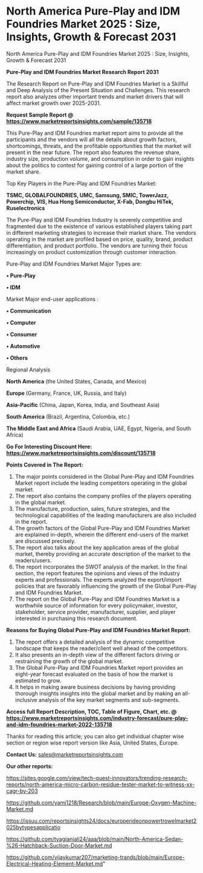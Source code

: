# North America Pure-Play and IDM Foundries Market 2025 : Size, Insights, Growth & Forecast 2031
 North America Pure-Play and IDM Foundries Market 2025 : Size, Insights, Growth & Forecast 2031

<strong>Pure-Play and IDM Foundries Market Research Report 2031</strong>

The Research Report on Pure-Play and IDM Foundries Market is a Skillful and Deep Analysis of the Present Situation and Challenges. This research report also analyzes other important trends and market drivers that will affect market growth over 2025-2031.

<strong>Request Sample Report @ <a href=https://www.marketreportsinsights.com/sample/135718>https://www.marketreportsinsights.com/sample/135718</a></strong>

This Pure-Play and IDM Foundries market report aims to provide all the participants and the vendors will all the details about growth factors, shortcomings, threats, and the profitable opportunities that the market will present in the near future. The report also features the revenue share, industry size, production volume, and consumption in order to gain insights about the politics to contest for gaining control of a large portion of the market share.

Top Key Players in the Pure-Play and IDM Foundries Market:

<strong>TSMC, GLOBALFOUNDRIES, UMC, Samsung, SMIC, TowerJazz, Powerchip, VIS, Hua Hong Semiconductor, X-Fab, Dongbu HiTek, Ruselectronics</strong>

The Pure-Play and IDM Foundries Industry is severely competitive and fragmented due to the existence of various established players taking part in different marketing strategies to increase their market share. The vendors operating in the market are profiled based on price, quality, brand, product differentiation, and product portfolio. The vendors are turning their focus increasingly on product customization through customer interaction.

Pure-Play and IDM Foundries Market Major Types are:

<strong>• Pure-Play

• IDM</strong>

Market Major end-user applications :

<strong>• Communication

• Computer

• Consumer

• Automotive

• Others</strong>

Regional Analysis

</u><strong><b>North America</b></strong> (the United States, Canada, and Mexico)

<strong><b>Europe </b></strong>(Germany, France, UK, Russia, and Italy)

<strong><b>Asia-Pacific</b></strong> (China, Japan, Korea, India, and Southeast Asia)

<strong><b>South America</b></strong> (Brazil, Argentina, Colombia, etc.)

<strong><b>The Middle East and Africa</b></strong> (Saudi Arabia, UAE, Egypt, Nigeria, and South Africa)

<strong>Go For Interesting Discount Here: <a href=https://www.marketreportsinsights.com/discount/135718>https://www.marketreportsinsights.com/discount/135718</a></strong>

<strong>Points Covered in The Report:</strong>
<ol>
  <li>The major points considered in the Global Pure-Play and IDM Foundries Market report include the leading competitors operating in the global market.</li>
  <li>The report also contains the company profiles of the players operating in the global market.</li>
  <li>The manufacture, production, sales, future strategies, and the technological capabilities of the leading manufacturers are also included in the report.</li>
  <li>The growth factors of the Global Pure-Play and IDM Foundries Market are explained in-depth, wherein the different end-users of the market are discussed precisely.</li>
  <li>The report also talks about the key application areas of the global market, thereby providing an accurate description of the market to the readers/users.</li>
  <li>The report incorporates the SWOT analysis of the market. In the final section, the report features the opinions and views of the industry experts and professionals. The experts analyzed the export/import policies that are favorably influencing the growth of the Global Pure-Play and IDM Foundries Market.</li>
  <li>The report on the Global Pure-Play and IDM Foundries Market is a worthwhile source of information for every policymaker, investor, stakeholder, service provider, manufacturer, supplier, and player interested in purchasing this research document.</li>
</ol>
<strong>Reasons for Buying Global Pure-Play and IDM Foundries Market Report:</strong>

<ol>
  <li>The report offers a detailed analysis of the dynamic competitive landscape that keeps the reader/client well ahead of the competitors.</li>
  <li>It also presents an in-depth view of the different factors driving or restraining the growth of the global market.</li>
  <li>The Global Pure-Play and IDM Foundries Market report provides an eight-year forecast evaluated on the basis of how the market is estimated to grow.</li>
  <li>It helps in making aware business decisions by having providing thorough insights insights into the global market and by making an all-inclusive analysis of the key market segments and sub-segments.</li>
</ol>
<strong>Access full Report Description, TOC, Table of Figure, Chart, etc. @ <a href=https://www.marketreportsinsights.com/industry-forecast/pure-play-and-idm-foundries-market-2022-135718>https://www.marketreportsinsights.com/industry-forecast/pure-play-and-idm-foundries-market-2022-135718</a></strong>


Thanks for reading this article; you can also get individual chapter wise section or region wise report version like Asia, United States, Europe.

<strong>Contact Us:</strong>
sales@marketreportsinsights.com

<strong>Our other reports:</strong>

<a href=https://sites.google.com/view/tech-quest-innovators/trending-research-reports/north-america-micro-carbon-residue-tester-market-to-witness-xx-cagr-by-203>https://sites.google.com/view/tech-quest-innovators/trending-research-reports/north-america-micro-carbon-residue-tester-market-to-witness-xx-cagr-by-203</a>

<a href=https://github.com/yami1218/Research/blob/main/Europe-Oxygen-Machine-Market.md>https://github.com/yami1218/Research/blob/main/Europe-Oxygen-Machine-Market.md</a>

<a href=https://issuu.com/reportsinsights24/docs/europerideonpowertrowelmarket2025bytypesapplicatio>https://issuu.com/reportsinsights24/docs/europerideonpowertrowelmarket2025bytypesapplicatio</a>

<a href=https://github.com/tyagianjali24/aaa/blob/main/North-America-Sedan-%26-Hatchback-Suction-Door-Market.md>https://github.com/tyagianjali24/aaa/blob/main/North-America-Sedan-%26-Hatchback-Suction-Door-Market.md</a>

<a href=https://github.com/vijaykumar207/marketing-trands/blob/main/Europe-Electrical-Heating-Element-Market.md>https://github.com/vijaykumar207/marketing-trands/blob/main/Europe-Electrical-Heating-Element-Market.md</a>"
